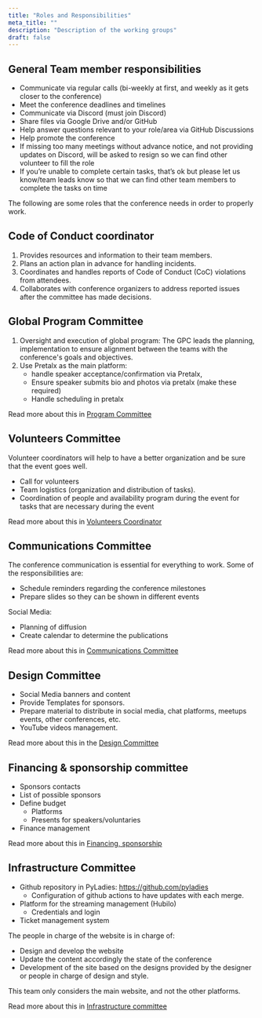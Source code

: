 ```yaml
---
title: "Roles and Responsibilities"
meta_title: ""
description: "Description of the working groups"
draft: false
---
```


## General Team member responsibilities

* Communicate via regular calls (bi-weekly at first, and weekly as it gets
  closer to the conference)
* Meet the conference deadlines and timelines
* Communicate via Discord (must join Discord)
* Share files via Google Drive and/or GitHub
* Help answer questions relevant to your role/area via GitHub Discussions
* Help promote the conference
* If missing too many meetings without advance notice, and not providing
  updates on Discord, will be asked to resign so we can find other volunteer to
  fill the role
* If you’re unable to complete certain tasks, that’s ok but please let us
  know/team leads know so  that we can find other team members to complete the
  tasks on time


The following are some roles that the conference needs in order to properly
work.

## Code of Conduct coordinator

1. Provides resources and information to their team members.
2. Plans an action plan in advance for handling incidents.
3. Coordinates and handles reports of Code of Conduct (CoC) violations
   from attendees.
4. Collaborates with conference organizers to address reported issues
   after the committee has made decisions.


## Global Program Committee

1. Oversight and execution of global program: The GPC leads the planning,
   implementation  to ensure alignment between the teams with the conference's
   goals and objectives.
2. Use Pretalx as the main platform:
   * handle speaker acceptance/confirmation via Pretalx,
   * Ensure speaker submits bio and photos via pretalx (make these required)
   * Handle scheduling in pretalx


Read more about this in [Program Committee](/docs/committee_program)


## Volunteers Committee

Volunteer coordinators will help to have a better organization and be sure that
the event goes well.

 * Call for volunteers
 * Team logistics (organization and distribution of tasks).
 * Coordination of people and availability program during the event for tasks
   that are necessary during the event

Read more about this in [Volunteers Coordinator](/docs/committee_volunteers)


## Communications Committee

The conference communication is essential for everything to work. Some of the
responsibilities are:

* Schedule reminders regarding the conference milestones
* Prepare slides so they can be shown in different events

Social Media:

* Planning of diffusion
* Create calendar to determine the publications

Read more about this in [Communications Committee](/docs/committee_communications)

## Design Committee

* Social Media banners and content
* Provide Templates for sponsors.
* Prepare material to distribute in social media, chat platforms, meetups
  events, other conferences, etc.
* YouTube videos management.

Read more about this in the [Design Committee](/docs/committee_design)

## Financing & sponsorship committee

* Sponsors contacts
* List of possible sponsors
* Define budget
    * Platforms
    * Presents for speakers/voluntaries
* Finance management

Read more about this in [Financing, sponsorship](/docs/finance_committee)

## Infrastructure Committee

* Github repository in PyLadies: https://github.com/pyladies
    * Configuration of github actions to have updates with each merge.
* Platform for the streaming management (Hubilo)
    * Credentials and login
* Ticket management system

The people in charge of the website is in charge of:
* Design and develop the website
* Update the content accordingly the state of the conference
* Development of the site based on the designs provided by the designer or
  people in charge of design and style.

This team only considers the main website, and not the other platforms.

Read more about this in [Infrastructure committee](/docs/committee_infra)

